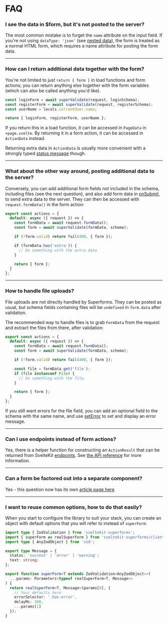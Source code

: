 <script lang="ts">
  import Head from '$lib/Head.svelte'
</script>

# FAQ

<Head title="FAQ" />

### I see the data in $form, but it's not posted to the server?

The most common mistake is to forget the `name` attribute on the input field. If you're not using `dataType: 'json'` (see [nested data](/concepts/nested-data)), the form is treated as a normal HTML form, which requires a name attribute for posting the form data.

---

### How can I return additional data together with the form?

You're not limited to just `return { form }` in load functions and form actions; you can return anything else together with the form variables (which can also be called anything you'd like).

```ts
const loginForm = await superValidate(request, loginSchema);
const registerForm = await superValidate(request, registerSchema);
const userName = locals.currentUser.name;

return { loginForm, registerForm, userName };
```

If you return this in a load function, it can be accessed in `PageData` in `+page.svelte`. By returning it in a form action, it can be accessed in `ActionData` instead.

Returning extra data in `ActionData` is usually more convenient with a strongly typed [status message](/concepts/messages) though.

---

### What about the other way around, posting additional data to the server?

Conversely, you can add additional form fields not included in the schema, including files (see the next question), and also add form data in [onSubmit](/concepts/events#onsubmit), to send extra data to the server. They can then be accessed with `request.formData()` in the form action:

```ts
export const actions = {
  default: async ({ request }) => {
    const formData = await request.formData();
    const form = await superValidate(formData, schema);

    if (!form.valid) return fail(400, { form });

    if (formData.has('extra')) {
      // Do something with the extra data
    }

    return { form };
  }
};
```

---

### How to handle file uploads?

File uploads are not directly handled by Superforms. They can be posted as usual, but schema fields containing files will be `undefined` in `form.data` after validation.

The recommended way to handle files is to grab `FormData` from the request and extract the files from there, after validation:

```ts
export const actions = {
  default: async ({ request }) => {
    const formData = await request.formData();
    const form = await superValidate(formData, schema);

    if (!form.valid) return fail(400, { form });

    const file = formData.get('file');
    if (file instanceof File) {
      // Do something with the file.
    }

    return { form };
  }
};
```

If you still want errors for the file field, you can add an optional field to the schema with the same name, and use [setError](/concepts/error-handling#seterror) to set and display an error message.

---

### Can I use endpoints instead of form actions?

Yes, there is a helper function for constructing an `ActionResult` that can be returned from SvelteKit [endpoints](https://kit.svelte.dev/docs/routing#server). See [the API reference](/api#actionresulttype-data-options--status) for more information.

---

### Can a form be factored out into a separate component?

Yes - this question now has its own [article page here](/components).

---

### I want to reuse common options, how to do that easily?

When you start to configure the library to suit your stack, you can create an object with default options that you will refer to instead of `superForm`:

```ts
import type { ZodValidation } from 'sveltekit-superforms';
import { superForm as realSuperForm } from 'sveltekit-superforms/client';
import type { AnyZodObject } from 'zod';

export type Message = {
  status: 'success' | 'error' | 'warning';
  text: string;
};

export function superForm<T extends ZodValidation<AnyZodObject>>(
  ...params: Parameters<typeof realSuperForm<T, Message>>
) {
  return realSuperForm<T, Message>(params[0], {
    // Your defaults here
    errorSelector: '.has-error',
    delayMs: 300,
    ...params[1]
  });
}
```

